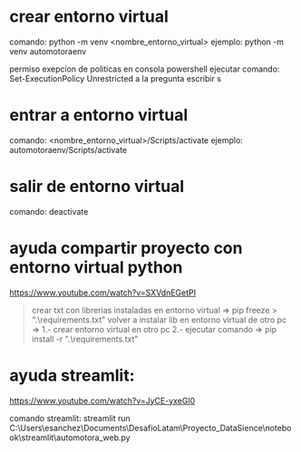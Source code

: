 # crear entorno virtual
comando: python -m venv <nombre_entorno_virtual>
ejemplo: python -m venv automotoraenv

permiso exepcion de politicas en consola powershell
ejecutar comando: Set-ExecutionPolicy Unrestricted
a la pregunta escribir s

# entrar a entorno virtual
comando: <nombre_entorno_virtual>/Scripts/activate
ejemplo: automotoraenv/Scripts/activate
# salir de entorno virtual
comando: deactivate

# ayuda compartir proyecto con entorno virtual python
https://www.youtube.com/watch?v=SXVdnEGetPI

> crear txt con librerias instaladas en entorno virtual => pip freeze > ".\requirements.txt"
> volver a instalar lib en entorno virtual de otro pc => 1.- crear entorno virtual en otro pc
                                                         2.- ejecutar comando => pip install -r ".\requirements.txt" 

# ayuda streamlit:
https://www.youtube.com/watch?v=JyCE-yxeGl0

comando streamlit:
streamlit run C:\Users\esanchez\Documents\DesafioLatam\Proyecto_DataSience\notebook\streamlit\automotora_web.py

